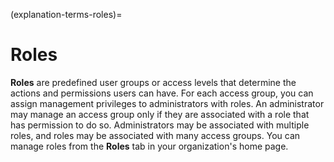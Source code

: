 (explanation-terms-roles)=
# Roles

**Roles** are predefined user groups or access levels that determine the actions and permissions users can have. For each access group, you can assign management privileges to administrators with roles. An administrator may manage an access group only if they are associated with a role that has permission to do so.  Administrators may be associated with multiple roles, and roles may be associated with many access groups. You can manage roles from the **Roles** tab in your organization's home page.

